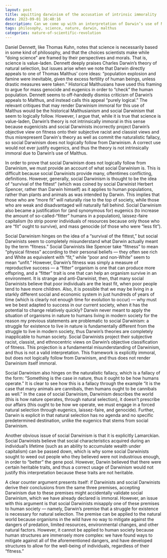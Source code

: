```yaml
---
layout: post
title: aquitting darwinism of the accusation of intrinsic immorality
date: 2023-09-01 16:40:16
description: Can we come up with an interpretation of Darwin’s use of Malthus which preserves our understanding of Darwin as true, but saves the theory from being intrinsically immoral?
tags: philosophy, science, nature, darwin, malthus
categories: nature-of-scientific-revolution
---
```


Daniel Dennett, like Thomas Kuhn, notes that science is necessarily based in some kind of philosophy, and that the choices scientists make while “doing science” are framed by their perspectives and morals. That is, science is value-laden. Dennett deeply praises Charles Darwin’s theory of natural selection, but issues arise when we note that Darwin directly appeals to one of Thomas Malthus’ core ideas: “population explosion and famine were inevitable, given the excess fertility of human beings, unless drastic measures were taken.” Historical Malthusians have used this framing to argue for mass genocide and eugenics in order to “check” the human population. Dennett seems to off-handedly dismiss criticism of Darwin’s appeals to Malthus, and instead calls this appeal “purely logical.” The relevant critiques that may render Darwinism immoral for this use of Malthus would be the historical Malthusianism and social Darwinism that seem to logically follow. However, I argue that, while it is true that science is value-laden, Darwin’s theory is not intrinsically immoral in this sense because eugenicists and social Darwinists incorrectly project Darwin’s objective view on fitness onto their subjective racist and classist views and thus misrepresent Darwin's theory as well as commit the naturalistic fallacy, so social Darwinism does not logically follow from Darwinism. A correct use would not ever justify eugenics, and thus the theory is not intrinsically immoral due to Darwin’s use of Malthus.

In order to prove that social Darwinism does not logically follow from Darwinism, we must provide an account of what social Darwinism is. This is difficult because social Darwinists provide many, oftentimes conflicting, definitions. However, generally, social Darwinism is thought to be the idea of “survival of the fittest” (which was coined by social Darwinist Herbert Spencer, rather than Darwin himself) as it applies to human populations, rather than plants and animals as was intended by Darwin. This implies that those who are “more fit” will naturally rise to the top of society, while those who are weak and disadvantaged will naturally fall behind. Social Darwinism also became a justification for (and synonymous for) eugenics (to increase the amount of so-called-“fitter” humans in a population), laissez-faire capitalism (to strip poorer individuals of resources because only those who are “fit” ought to survive), and mass genocide (of those who were “less fit”).

Social Darwinism hinges on the idea of a “survival of the fittest,” but social Darwinists seem to completely misunderstand what Darwin actually meant by the term “fitness.” Social Darwinists like Spencer take “fitness” to mean “physical fitness” according to their personal beliefs — they often see rich and White as equivalent with “fit,” while “poor and non-White” seem to mean “unfit.” However, Darwin’s fitness was simply a measure of reproductive success — a “fitter” organism is one that can produce more offspring, and a “fitter” trait is one that can help an organism survive in an environment. It is strange and anti-Darwinist, then, that many social Darwinists believe that poor individuals are the least fit, when poor people tend to have more children. Also, it is possible that we may be living in a starkly different social and economic system in just hundreds of years of time (which is clearly not enough time for evolution to occur) — why must we be best adapted to success in our current society, when it has the potential to change relatively quickly? Darwin never meant to apply the situation of organisms in nature to humans living in modern society for the reason my previous statements are problematic to social Darwinism: a struggle for existence to live in nature is fundamentally different from the struggle to live in modern society, thus Darwin’s theories are completely inapplicable to human society. Social Darwinists project their subjective racist, classist, and ethnocentric views on Darwin’s objective classification of fitness. This projection is a fundamental misunderstanding of Darwinism, and thus is not a valid interpretation. This framework is explicitly immoral, but does not logically follow from Darwinism, and thus does not render Darwinism itself immoral.

Social Darwinism also hinges on the naturalistic fallacy, which is a fallacy of the form: “Something is the case in nature, thus it ought to be how humans operate.” It is clear to see how this is a fallacy through the example “it is the case that many animals are cannibals, then humans ought to be cannibals as well.” In the case of social Darwinism, Darwinism describes the world (this is how nature operates, through natural selection), it doesn't prescribe our affairs (this ought to be how we operate, we must engage in a forced natural selection through eugenics, laissez-faire, and genocide). Further, Darwin is explicit in that natural selection has no agenda and no specific predetermined destination, unlike the eugenics that stems from social Darwinism.

Another obvious issue of social Darwinism is that it is explicitly Lamarckian. Social Darwinists believe that social characteristics acquired during an individual’s lifetime (such as an ability to accumulate wealth under capitalism) can be passed down, which is why some social Darwinists sought to weed out people who they believed were not industrious enough, in order to “better” the gene pool. However, Darwin believed that there were certain heritable traits, and thus a correct usage of Darwinism would not justify this interpretation because these traits are not heritable.

A clear counter argument presents itself: if Darwinists and social Darwinists derive their conclusions from the same three premises, accepting Darwinism due to these premises might accidentally validate social Darwinism, which we have already declared is immoral. However, an issue with this argument is that social Darwinists misapply one of these premises to human society — namely, Darwin’s premise that a struggle for existence is necessary for natural selection. The premise can be applied to the natural world because organisms in the wild have no way to mitigate against the dangers of predation, limited resources, environmental changes, and other natural factors. However, it cannot be applied to human society because human structures are immensely more complex: we have found ways to mitigate against all of the aforementioned dangers, and have developed structures to allow for the well-being of individuals, regardless of their “fitness.”
